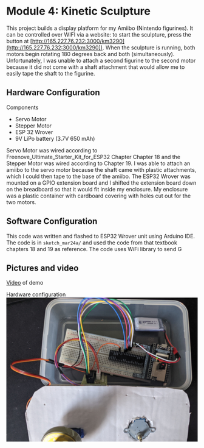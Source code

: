 # Module 4: Kinetic Sculpture 

This project builds a display platform for my Amiibo (Nintendo figurines).
It can be controlled over WIFI via a website: to start the sculpture, press the button 
at [http://165.227.76.232:3000/km3290](http://165.227.76.232:3000/km3290]).
When the sculpture is running, both motors begin rotating
180 degrees back and both (simultaneously). Unfortunately, I was unable to
attach a second figurine to the second motor because it did not come with
a shaft attachment that would allow me to easily tape the shaft to the figurine.

## Hardware Configuration
Components
- Servo Motor
- Stepper Motor
- ESP 32 Wrover
- 9V LiPo battery (3.7V 650 mAh)

Servo Motor was wired according to Freenove_Ultimate_Starter_Kit_for_ESP32 Chapter
Chapter 18 and the Stepper Motor was wired according to Chapter 19. I was able 
to attach an amiibo to the servo motor because the shaft came with plastic 
attachments, which I could then tape to the base of the amiibo.
The ESP32 Wrover was mounted on a GPIO extension board and I shifted the extension board down on the breadboard so that it would fit inside my enclosure. 
My enclosure was a plastic container with cardboard covering with holes 
cut out for the two motors.

## Software Configuration
This code was written and flashed to ESP32 Wrover unit using Arduino IDE. 
The code is in `sketch_mar24a/` and used the code from that textbook chapters 18 
and 19 as reference. The code uses WiFi library to send G

## Pictures and video
[Video](https://youtu.be/MFyOs3ibuYE) of demo

Hardware configuration
![Hardware](Hardware.jpg)
